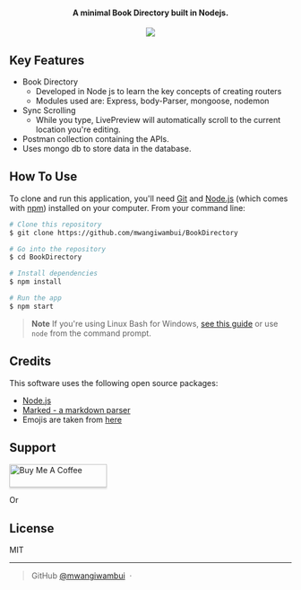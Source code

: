 

<h4 align="center">A minimal Book Directory built in Nodejs. </h4>

<p align="center">
  <a href="https://saythanks.io/to/mwangiwambui">
      <img src="https://img.shields.io/badge/SayThanks.io-%E2%98%BC-1EAEDB.svg">
  </a>
  
</p>

## Key Features

* Book Directory
  - Developed in Node js to learn the key concepts of creating routers
  - Modules used are: Express, body-Parser, mongoose, nodemon
* Sync Scrolling
  - While you type, LivePreview will automatically scroll to the current location you're editing.
* Postman collection containing the APIs.
* Uses mongo db to store data in the database.

## How To Use

To clone and run this application, you'll need [Git](https://git-scm.com) and [Node.js](https://nodejs.org/en/download/) (which comes with [npm](http://npmjs.com)) installed on your computer. From your command line:

```bash
# Clone this repository
$ git clone https://github.com/mwangiwambui/BookDirectory

# Go into the repository
$ cd BookDirectory

# Install dependencies
$ npm install

# Run the app
$ npm start
```

> **Note**
> If you're using Linux Bash for Windows, [see this guide](https://www.howtogeek.com/261575/how-to-run-graphical-linux-desktop-applications-from-windows-10s-bash-shell/) or use `node` from the command prompt.


## Credits

This software uses the following open source packages:

- [Node.js](https://nodejs.org/)
- [Marked - a markdown parser](https://github.com/chjj/marked)
- Emojis are taken from [here](https://github.com/arvida/emoji-cheat-sheet.com)

## Support

<a href="https://www.buymeacoffee.com/wambui54mw9" target="_blank"><img src="https://www.buymeacoffee.com/assets/img/custom_images/purple_img.png" alt="Buy Me A Coffee" style="height: 41px !important;width: 174px !important;box-shadow: 0px 3px 2px 0px rgba(190, 190, 190, 0.5) !important;-webkit-box-shadow: 0px 3px 2px 0px rgba(190, 190, 190, 0.5) !important;" ></a>

<p>Or</p> 

## License

MIT

---

> GitHub [@mwangiwambui](https://github.com/mwangiwambui) &nbsp;&middot;&nbsp;

